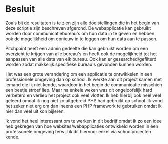 # Besluit

Zoals bij de resultaten is te zien zijn alle doelstellingen die in het begin van deze scriptie zijn beschreven afgerond. De webapplicatie kan gebruikt worden door communicatiebureau's om hun data in te geven en hebben ook de mogelijkheid om opnieuw in te loggen om hun data aan te passen.

Pitchpoint heeft een admin gedeelte die kan gebruikt worden om een overzicht te krijgen van alle bureau's en heeft ook de mogelijkheid tot het aanpassen van alle data van elk bureau. Ook kan er gesearched/gefilterd worden zodat makkelijk specifieke bureau's gevonden kunnen worden.
 
Het was een grote verandering om een applicatie te ontwikkelen in een professionele omgeving dan op school. Ik werkte aan dit project samen met iemand die ik niet kende, waardoor in het begin de communicatie misschien een beetje stroef liep. Maar na enkele weken was dit ongeloofelijk hard verbeterd en verliep het project ook veel vlotter. Ik heb hierbij ook heel veel geleerd omdat ik nog niet zo uitgebreid PHP had gebruikt op school. Ik vond het zeker niet erg om dan ineens een PHP framework te gebruiken omdat ik hier dan veel uit kon bijleren.

Ik vond het heel interessant om te werken in dit bedrijf omdat ik zo een idee heb gekregen van hoe websites/webapplicaties ontwikkeld worden in een professonele omgeving terwijl ik dit hiervoor enkel via schoolprojecten kende. 

